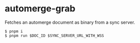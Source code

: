 # automerge-grab

Fetches an automerge document as binary from a sync server.

```
$ pnpm i
$ pnpm run $DOC_ID $SYNC_SERVER_URL_WITH_WSS
```